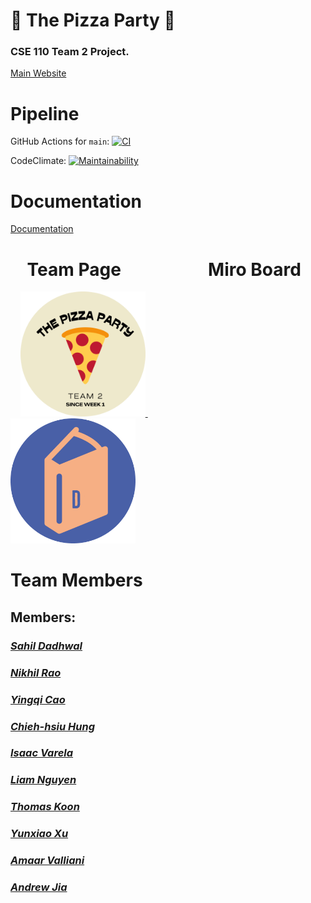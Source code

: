 # 🍕 **The Pizza Party** 🍕
### **CSE 110 Team 2 Project.**

[Main Website](https://cs-dictionary.netlify.app/)

# Pipeline

GitHub Actions for `main`: [![CI](https://github.com/cse110-fa22-group2/team2-fa22-cse110/actions/workflows/ci.yml/badge.svg)](https://github.com/cse110-fa22-group2/team2-fa22-cse110/actions/workflows/ci.yml)

CodeClimate: [![Maintainability](https://api.codeclimate.com/v1/badges/5709a82085e7d74cb6b1/maintainability)](https://codeclimate.com/github/cse110-fa22-group2/team2-fa22-cse110/maintainability)

# Documentation

[Documentation](https://cse110-fa22-group2.github.io/team2-fa22-cse110/doc/index.html)

<!-- &nbsp; is the same as space " " -->
# **&nbsp; &nbsp; Team Page &nbsp; &nbsp; &nbsp; &nbsp; &nbsp; &nbsp; &nbsp; &nbsp; &nbsp; &nbsp; Miro Board**

&nbsp; &nbsp;
<a href="https://cse110-fa22-group2.github.io/team2-fa22-cse110/admin/team.html" target="_blank">
    <img src='./admin/images/THEPIZZAPARTY-circle.png' alt="drawing" width="200" title="Redirect to team page.">
</a> &nbsp; &nbsp; &nbsp; &nbsp; &nbsp; &nbsp; &nbsp; &nbsp; &nbsp; &nbsp; &nbsp;
<a href="https://miro.com/app/board/uXjVPJnCzps=/?share_link_id=992842944391" target="_blank">
    <img src='./admin/images/d_logo-circle.png' alt="drawing" width="200" title="Redirect to Miro Board Page.">
</a>

# Team Members

## Members:
### [*Sahil Dadhwal*](https://github.com/sahildadhwal)

### [*Nikhil Rao*](https://github.com/nikhilitis)

### [*Yingqi Cao*](https://ioeddk.github.io/Github-Pages/)

### [*Chieh-hsiu Hung*](https://github.com/Chieh0501)

### [*Isaac Varela*](https://github.com/compivar)

### [*Liam Nguyen*](https://github.com/taiokjk)

### [*Thomas Koon*](https://github.com/thomas-koon)

### [*Yunxiao Xu*](https://github.com/YunxiaoXu)

### [*Amaar Valliani*](https://github.com/Amaar-V)

### [*Andrew Jia*](https://github.com/AndrewJia)

